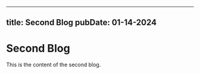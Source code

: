 <!-- src/posts/blog2.md -->
---
title: Second Blog
pubDate: 01-14-2024
---

# Second Blog

This is the content of the second blog.